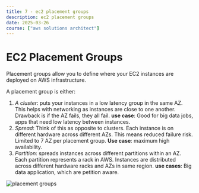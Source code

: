 ```yaml
---
title: 7 - ec2 placement groups
description: ec2 placement groups
date: 2025-03-26
course: ["aws solutions architect"]
---
```


# EC2 Placement Groups

Placement groups allow you to define where your EC2 instances are deployed on AWS infrastructure. 

A placement group is either:

1. *A cluster*: puts your instances in a low latency group in the same AZ. This helps with networking as instances are close to one another. Drawback is if the AZ fails, they all fail. **use case**: Good for big data jobs, apps that need low latency between instances.
2. *Spread*: Think of this as opposite to clusters. Each instance is on different hardware across different AZs. This means reduced failure risk. Limited to 7 AZ per placement group. **Use case**: maximum high availability.
3. *Partition*: spreads instances across different partitions within an AZ. Each partition represents a rack in AWS. Instances are distributed across different hardware racks and AZs in same region. **use cases**: Big data application, which are petition aware. 

![placement groups](images/placement-groups.png)


